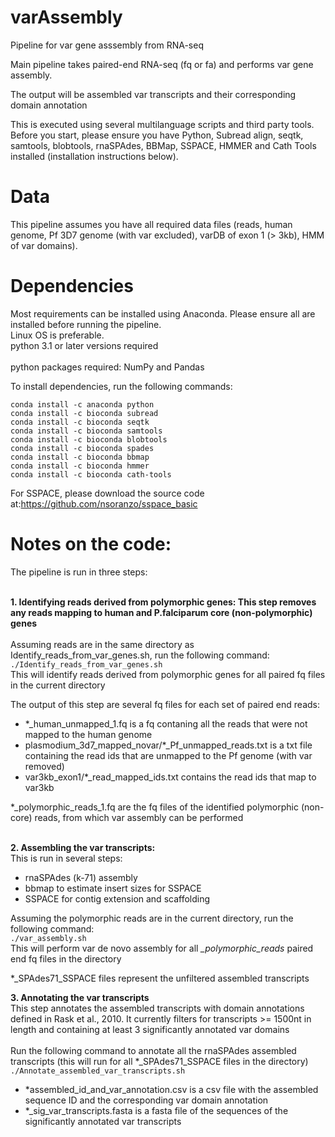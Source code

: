 # varAssembly
Pipeline for var gene asssembly from RNA-seq

Main pipeline takes paired-end RNA-seq (fq or fa) and performs var gene assembly. 

The output will be assembled var transcripts and their corresponding domain annotation 

This is executed using several multilanguage scripts and third party tools. Before you start, please ensure you have Python, Subread align, seqtk, samtools, blobtools, rnaSPAdes, BBMap, SSPACE, HMMER and Cath Tools installed (installation instructions below).

# Data 
This pipeline assumes you have all required data files (reads, human genome, Pf 3D7 genome (with var excluded), varDB of exon 1 (> 3kb), HMM of var domains).

# Dependencies
Most requirements can be installed using Anaconda. Please ensure all are installed before running the pipeline.<br />
Linux OS is preferable. <br />
python 3.1 or later versions required <br />
<br /> python packages required: NumPy and Pandas<br />

To install dependencies, run the following commands:
```
conda install -c anaconda python
conda install -c bioconda subread 
conda install -c bioconda seqtk
conda install -c bioconda samtools 
conda install -c bioconda blobtools 
conda install -c bioconda spades 
conda install -c bioconda bbmap 
conda install -c bioconda hmmer 
conda install -c bioconda cath-tools 

```
For SSPACE, please download the source code at:https://github.com/nsoranzo/sspace_basic


# Notes on the code:
The pipeline is run in three steps:<br />
<br />

**1. Identifying reads derived from polymorphic genes: This step removes any reads mapping to human and P.falciparum core (non-polymorphic) genes**<br />
  <br />
  Assuming reads are in the same directory as Identify_reads_from_var_genes.sh, run the following command: <br />
  ```./Identify_reads_from_var_genes.sh ```<br />
  This will identify reads derived from polymorphic genes for all paired fq files in the current directory <br />
  
The output of this step are several fq files for each set of paired end reads:
- *_human_unmapped_1.fq is a fq contaning all the reads that were not mapped to the human genome <br />
-  plasmodium_3d7_mapped_novar/*_Pf_unmapped_reads.txt is a txt file containing the read ids that are unmapped to the Pf genome (with var removed) <br />
-  var3kb_exon1/*_read_mapped_ids.txt contains the read ids that map to var3kb  <br />
  
*_polymorphic_reads_1.fq are the fq files of the identified polymorphic (non-core) reads, from which var assembly can be performed <br />
<br />

**2. Assembling the var transcripts:** <br />
This is run in several steps: <br />
- rnaSPAdes (k-71) assembly <br />
- bbmap to estimate insert sizes for SSPACE <br />
- SSPACE for contig extension and scaffolding <br />

Assuming the polymorphic reads are in the current directory, run the following command:<br />
 ```./var_assembly.sh ```<br />
 This will perform var de novo assembly for all *_polymorphic_reads* paired end fq files in the directory <br />

*_SPAdes71_SSPACE files represent the unfiltered assembled transcripts <br />

**3. Annotating the var transcripts**<br /> This step annotates the assembled transcripts with domain annotations defined in Rask et al., 2010. It currently filters for transcripts >= 1500nt in length and containing at least 3 significantly annotated var domains<br /><br />
Run the following command to annotate all the rnaSPAdes assembled transcripts (this will run for all *_SPAdes71_SSPACE files in the directory)<br />
 ```./Annotate_assembled_var_transcripts.sh ```<br />
- *assembled_id_and_var_annotation.csv is a csv file with the assembled sequence ID and the corresponding var domain annotation<br />
- *_sig_var_transcripts.fasta is a fasta file of the sequences of the significantly annotated var transcripts 

